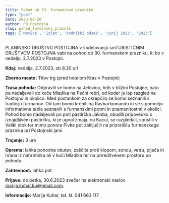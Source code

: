 ```yaml
---
title: Pohod ob 30. furmanskem prazniku
type: "post"
date: 2023-06-20
author: PD Postojna
slug: pohod_furmanski_praznik
tags: ['Novice', 'Izlet', 'Vodniški odsek', 'junij 2023', '2023']
---
```



PLANINSKO DRUŠTVO POSTOJNA v sodelovanju smTURISTIČNIM DRUŠTVOM POSTOJNA vabi na pohod ob 30. furmanskem prazniku, ki bo v nedeljo, 2.7.2023 v Postojni.


**Kdaj:** nedelja, 2.7.2023, ob 8.30 uri

**Zborno mesto:** Titov trg (pred hotelom Kras v Postojni)

**Trasa pohoda:** Odpravili se bomo na Jelovico, hrib v bližini Postojne, nato pa nadaljevali do koče Mladika na Pečni rebri, od koder je lep razgled na Postojno in okolico. Med postankom za okrepčilo se bomo seznanili s tradicijo furmanov. Od tam bomo krenili na Ravbarkomando in se s pomočjo informativne table seznanili s furmanskimi potmi in znamenitostmi v okolici. Pohod bomo nadaljevali po poti pastirčka Jakoba, obudili pripovedko o iznajdljivem pastirčku, ki je ugnal zmaja, na Kacul, se razgledali, spustili v Veliki otok ter mimo ponora Pivke pot zaključili na prizorišču furmanskega praznika pri Postojnski jami. 

**Trajanje:** 3 ure

**Oprema:** lahka pohodna obutev, zaščita proti klopom, soncu, vetru, pijača in hrana iz nahrbtnika ali v koči Mladika ter na prireditvenem prostoru po pohodu.

**Zahtevnost:** lahka pot

**Prijave:** do petka, 30.6.2023 zvečer na elektronski naslov marija.kuhar.ku@gmail.com. 

**Informacije:** Marija Kuhar, tel. št. 041 663 117
